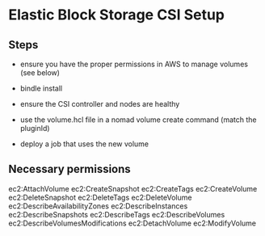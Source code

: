 # Elastic Block Storage CSI Setup

## Steps

- ensure you have the proper permissions in AWS to manage volumes (see below)

- bindle install

- ensure the CSI controller and nodes are healthy

- use the volume.hcl file in a nomad volume create command (match the pluginId)

- deploy a job that uses the new volume

## Necessary permissions

ec2:AttachVolume
ec2:CreateSnapshot
ec2:CreateTags
ec2:CreateVolume
ec2:DeleteSnapshot
ec2:DeleteTags
ec2:DeleteVolume
ec2:DescribeAvailabilityZones
ec2:DescribeInstances
ec2:DescribeSnapshots
ec2:DescribeTags
ec2:DescribeVolumes
ec2:DescribeVolumesModifications
ec2:DetachVolume
ec2:ModifyVolume
